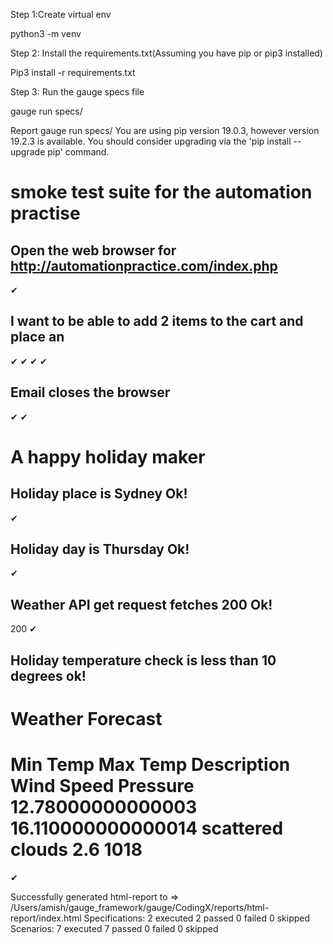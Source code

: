 Step 1:Create virtual env

python3 -m venv

Step 2: Install the requirements.txt(Assuming you have pip or pip3 installed)

Pip3 install -r requirements.txt

Step 3: Run the gauge specs file 

gauge run specs/

Report 
gauge run specs/
You are using pip version 19.0.3, however version 19.2.3 is available.
You should consider upgrading via the 'pip install --upgrade pip' command.
# smoke test suite for the automation practise
  ## Open the web browser for http://automationpractice.com/index.php   
 ✔
  ## I want to be able to add 2 items to the cart and place an 
 ✔ ✔ ✔ ✔
  ## Email closes the browser   
 ✔ ✔

# A happy holiday maker
  ## Holiday place is Sydney Ok!        
 ✔
  ## Holiday day is Thursday Ok!        
 ✔
  ## Weather API get request fetches 200 Ok!    
200
 ✔
  ## Holiday temperature check is less than 10 degrees ok!      
Weather Forecast
===========================================================================================
Min Temp        Max Temp        Description                     Wind Speed      Pressure
12.78000000000003               16.110000000000014              scattered clouds                2.6             1018
============================================================================================
 ✔

Successfully generated html-report to => /Users/amish/gauge_framework/gauge/CodingX/reports/html-report/index.html
Specifications: 2 executed      2 passed        0 failed        0 skipped
Scenarios:      7 executed      7 passed        0 failed        0 skipped


